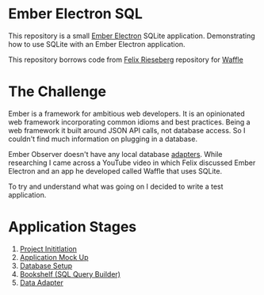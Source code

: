 # Ember Electron SQL

This repository is a small [Ember Electron](https://ember-electron.js.org/) SQLite application. Demonstrating how to use SQLite with an Ember Electron application.

This repository borrows code from [Felix Rieseberg](https://felixrieseberg.com/) repository for [Waffle](https://github.com/felixrieseberg/waffle)

# The Challenge

Ember is a framework for ambitious web developers. It is an opinionated web framework incorporating common idioms and best practices. Being a web framework it built around JSON API calls, not database access. So I couldn't find much information on plugging in a database.

Ember Observer doesn't have any local database [adapters](https://emberobserver.com/categories/ember-data-adapters). While researching I came across a YouTube video in which Felix discussed Ember Electron and an app he developed called Waffle that uses SQLite.

To try and understand what was going on I decided to write a test application.


# Application Stages

1. [Project Inititlation](https://github.com/IanTeda/EmberElectronSQL/blob/master/docs/%231%20initilisation.md)
2. [Application Mock Up](https://github.com/IanTeda/EmberElectronSQL/blob/master/docs/%232%20mock-up.md)
3. [Database Setup](https://github.com/IanTeda/EmberElectronSQL/blob/master/docs/%233%20database.md)
4. [Bookshelf (SQL Query Builder)](https://github.com/IanTeda/EmberElectronSQL/blob/master/docs/%234%20bookshelf.md)
5. [Data Adapter](https://github.com/IanTeda/EmberElectronSQL/blob/master/docs/%235%20adapter.md)